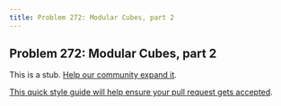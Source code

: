 ```yaml
---
title: Problem 272: Modular Cubes, part 2
---
```

## Problem 272: Modular Cubes, part 2

This is a stub. <a href='https://github.com/freecodecamp/guides/tree/master/src/pages/certifications/coding-interview-prep/project-euler/problem-272-modular-cubes-part-2/index.md' target='_blank' rel='nofollow'>Help our community expand it</a>.

<a href='https://github.com/freecodecamp/guides/blob/master/README.md' target='_blank' rel='nofollow'>This quick style guide will help ensure your pull request gets accepted</a>.

<!-- The article goes here, in GitHub-flavored Markdown. Feel free to add YouTube videos, images, and CodePen/JSBin embeds  -->
